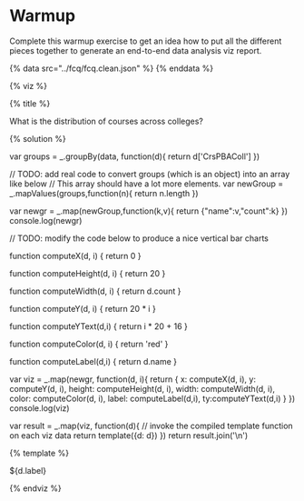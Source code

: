 # Warmup

Complete this warmup exercise to get an idea how to put all the different pieces
together to generate an end-to-end data analysis viz report.

<a name="top"/>
<div id="autonav"></div>

{% data src="../fcq/fcq.clean.json" %}
{% enddata %}

{% viz %}

{% title %}

What is the distribution of courses across colleges?

{% solution %}

var groups = _.groupBy(data, function(d){ return d['CrsPBAColl'] })

// TODO: add real code to convert groups (which is an object) into an array like below 
// This array should have a lot more elements. 
var newGroup = _.mapValues(groups,function(n){
  return n.length
})

var newgr = _.map(newGroup,function(k,v){
  return {"name":v,"count":k}
})
console.log(newgr)

// TODO: modify the code below to produce a nice vertical bar charts

function computeX(d, i) {
    return 0
}

function computeHeight(d, i) {
    return 20
}

function computeWidth(d, i) {
    return d.count
}

function computeY(d, i) {
    return 20 * i
}

function computeYText(d,i) {
  return i * 20 + 16
}

function computeColor(d, i) {
    return 'red'
}

function computeLabel(d,i) {
  return d.name
}

var viz = _.map(newgr, function(d, i){
            return {
                x: computeX(d, i),
                y: computeY(d, i),
                height: computeHeight(d, i),
                width: computeWidth(d, i),
                color: computeColor(d, i),
                label: computeLabel(d,i),
                ty:computeYText(d,i)
            }
         })
console.log(viz)

var result = _.map(viz, function(d){
         // invoke the compiled template function on each viz data
         return template({d: d})
     })
return result.join('\n')

{% template %}

<rect x="80"
      y="${d.y}"
      height="20"
      width="${d.width}"
      style="fill:${d.color};
             stroke-width:3;
             stroke:rgb(0,0,0)" />
<text transform="translate(0 ${d.ty})">${d.label}</text>

{% endviz %}
